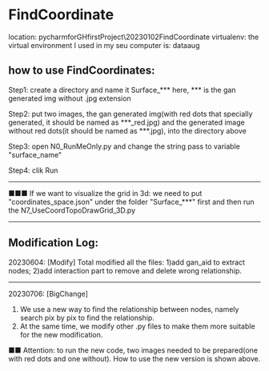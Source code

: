 # FindCoordinate
location: pycharmforGHfirstProject\20230102FindCoordinate
virtualenv: the virtual environment I used in my seu computer is: dataaug

## how to use FindCoordinates:
Step1: create a directory and name it Surface_***
       here, *** is the gan generated img without .jpg extension

Step2: put two images, the gan generated img(with red dots that specially generated, it should be named as ***_red.jpg) and the generated image without red dots(it should be named as ***.jpg), into the directory above

Step3: open N0_RunMeOnly.py and change the string pass to variable "surface_name"

Step4: clik Run

-----------------------------------------
■■■ If we want to visualize the grid in 3d:
we need to put "coordinates_space.json" under the folder "Surface_***" first
and then run the N7_UseCoordTopoDrawGrid_3D.py

-----------------------------------------
## Modification Log:
20230604: [Modify]
Total modified all the files: 
1)add gan_aid to extract nodes; 
2)add interaction part to remove and delete wrong relationship.

-----------------------------------------
20230706: [BigChange] 
1. We use a new way to find the relationship between nodes, namely search pix by pix to find the relationship.
2. At the same time, we modify other .py files to make them more suitable for the new modification.

■■ Attention: to run the new code, two images needed to be prepared(one with red dots and one without). How to use the new version is shown above.